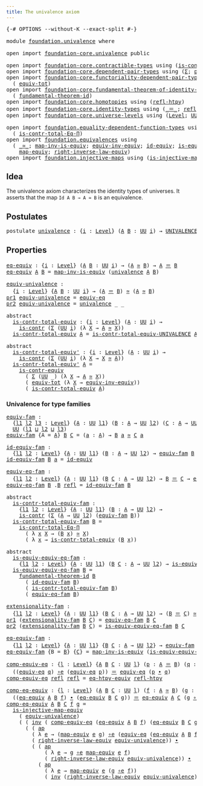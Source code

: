 ```yaml
---
title: The univalence axiom
---
```


<pre class="Agda"><a id="46" class="Symbol">{-#</a> <a id="50" class="Keyword">OPTIONS</a> <a id="58" class="Pragma">--without-K</a> <a id="70" class="Pragma">--exact-split</a> <a id="84" class="Symbol">#-}</a>

<a id="89" class="Keyword">module</a> <a id="96" href="foundation.univalence.html" class="Module">foundation.univalence</a> <a id="118" class="Keyword">where</a>

<a id="125" class="Keyword">open</a> <a id="130" class="Keyword">import</a> <a id="137" href="foundation-core.univalence.html" class="Module">foundation-core.univalence</a> <a id="164" class="Keyword">public</a>

<a id="172" class="Keyword">open</a> <a id="177" class="Keyword">import</a> <a id="184" href="foundation-core.contractible-types.html" class="Module">foundation-core.contractible-types</a> <a id="219" class="Keyword">using</a> <a id="225" class="Symbol">(</a><a id="226" href="foundation-core.contractible-types.html#1006" class="Function">is-contr</a><a id="234" class="Symbol">;</a> <a id="236" href="foundation-core.contractible-types.html#3304" class="Function">is-contr-equiv</a><a id="250" class="Symbol">)</a>
<a id="252" class="Keyword">open</a> <a id="257" class="Keyword">import</a> <a id="264" href="foundation-core.dependent-pair-types.html" class="Module">foundation-core.dependent-pair-types</a> <a id="301" class="Keyword">using</a> <a id="307" class="Symbol">(</a><a id="308" href="foundation-core.dependent-pair-types.html#515" class="Record">Σ</a><a id="309" class="Symbol">;</a> <a id="311" href="foundation-core.dependent-pair-types.html#588" class="InductiveConstructor">pair</a><a id="315" class="Symbol">;</a> <a id="317" href="foundation-core.dependent-pair-types.html#605" class="Field">pr1</a><a id="320" class="Symbol">;</a> <a id="322" href="foundation-core.dependent-pair-types.html#617" class="Field">pr2</a><a id="325" class="Symbol">)</a>
<a id="327" class="Keyword">open</a> <a id="332" class="Keyword">import</a> <a id="339" href="foundation-core.functoriality-dependent-pair-types.html" class="Module">foundation-core.functoriality-dependent-pair-types</a> <a id="390" class="Keyword">using</a>
  <a id="398" class="Symbol">(</a> <a id="400" href="foundation-core.functoriality-dependent-pair-types.html#6817" class="Function">equiv-tot</a><a id="409" class="Symbol">)</a>
<a id="411" class="Keyword">open</a> <a id="416" class="Keyword">import</a> <a id="423" href="foundation-core.fundamental-theorem-of-identity-types.html" class="Module">foundation-core.fundamental-theorem-of-identity-types</a> <a id="477" class="Keyword">using</a>
  <a id="485" class="Symbol">(</a> <a id="487" href="foundation-core.fundamental-theorem-of-identity-types.html#1904" class="Function">fundamental-theorem-id</a><a id="509" class="Symbol">)</a>
<a id="511" class="Keyword">open</a> <a id="516" class="Keyword">import</a> <a id="523" href="foundation-core.homotopies.html" class="Module">foundation-core.homotopies</a> <a id="550" class="Keyword">using</a> <a id="556" class="Symbol">(</a><a id="557" href="foundation-core.homotopies.html#741" class="Function">refl-htpy</a><a id="566" class="Symbol">)</a>
<a id="568" class="Keyword">open</a> <a id="573" class="Keyword">import</a> <a id="580" href="foundation-core.identity-types.html" class="Module">foundation-core.identity-types</a> <a id="611" class="Keyword">using</a> <a id="617" class="Symbol">(</a><a id="618" href="foundation-core.identity-types.html#1865" class="Function Operator">_＝_</a><a id="621" class="Symbol">;</a> <a id="623" href="foundation-core.identity-types.html#1820" class="InductiveConstructor">refl</a><a id="627" class="Symbol">;</a> <a id="629" href="foundation-core.identity-types.html#2425" class="Function Operator">_∙_</a><a id="632" class="Symbol">;</a> <a id="634" href="foundation-core.identity-types.html#2729" class="Function">inv</a><a id="637" class="Symbol">;</a> <a id="639" href="foundation-core.identity-types.html#4003" class="Function">ap</a><a id="641" class="Symbol">)</a>
<a id="643" class="Keyword">open</a> <a id="648" class="Keyword">import</a> <a id="655" href="foundation-core.universe-levels.html" class="Module">foundation-core.universe-levels</a> <a id="687" class="Keyword">using</a> <a id="693" class="Symbol">(</a><a id="694" href="Agda.Primitive.html#597" class="Postulate">Level</a><a id="699" class="Symbol">;</a> <a id="701" href="foundation-core.universe-levels.html#235" class="Primitive">UU</a><a id="703" class="Symbol">;</a> <a id="705" href="Agda.Primitive.html#810" class="Primitive Operator">_⊔_</a><a id="708" class="Symbol">)</a>

<a id="711" class="Keyword">open</a> <a id="716" class="Keyword">import</a> <a id="723" href="foundation.equality-dependent-function-types.html" class="Module">foundation.equality-dependent-function-types</a> <a id="768" class="Keyword">using</a>
  <a id="776" class="Symbol">(</a> <a id="778" href="foundation.equality-dependent-function-types.html#1026" class="Function">is-contr-total-Eq-Π</a><a id="797" class="Symbol">)</a>
<a id="799" class="Keyword">open</a> <a id="804" class="Keyword">import</a> <a id="811" href="foundation.equivalences.html" class="Module">foundation.equivalences</a> <a id="835" class="Keyword">using</a>
  <a id="843" class="Symbol">(</a> <a id="845" href="foundation-core.equivalences.html#1621" class="Function Operator">_≃_</a><a id="848" class="Symbol">;</a> <a id="850" href="foundation-core.equivalences.html#4187" class="Function">map-inv-is-equiv</a><a id="866" class="Symbol">;</a> <a id="868" href="foundation.equivalences.html#15928" class="Function">equiv-inv-equiv</a><a id="883" class="Symbol">;</a> <a id="885" href="foundation-core.equivalences.html#2494" class="Function">id-equiv</a><a id="893" class="Symbol">;</a> <a id="895" href="foundation-core.equivalences.html#1556" class="Function">is-equiv</a><a id="903" class="Symbol">;</a> <a id="905" href="foundation-core.equivalences.html#7869" class="Function Operator">_∘e_</a><a id="909" class="Symbol">;</a> <a id="911" href="foundation.equivalences.html#13421" class="Function">eq-htpy-equiv</a><a id="924" class="Symbol">;</a>
    <a id="930" href="foundation-core.equivalences.html#1821" class="Function">map-equiv</a><a id="939" class="Symbol">;</a> <a id="941" href="foundation.equivalences.html#15366" class="Function">right-inverse-law-equiv</a><a id="964" class="Symbol">)</a>
<a id="966" class="Keyword">open</a> <a id="971" class="Keyword">import</a> <a id="978" href="foundation.injective-maps.html" class="Module">foundation.injective-maps</a> <a id="1004" class="Keyword">using</a> <a id="1010" class="Symbol">(</a><a id="1011" href="foundation.injective-maps.html#2997" class="Function">is-injective-map-equiv</a><a id="1033" class="Symbol">)</a>
</pre>
## Idea

The univalence axiom characterizes the identity types of universes. It asserts that the map `Id A B → A ≃ B` is an equivalence.

## Postulates

<pre class="Agda"><a id="1201" class="Keyword">postulate</a> <a id="univalence"></a><a id="1211" href="foundation.univalence.html#1211" class="Postulate">univalence</a> <a id="1222" class="Symbol">:</a> <a id="1224" class="Symbol">{</a><a id="1225" href="foundation.univalence.html#1225" class="Bound">i</a> <a id="1227" class="Symbol">:</a> <a id="1229" href="Agda.Primitive.html#597" class="Postulate">Level</a><a id="1234" class="Symbol">}</a> <a id="1236" class="Symbol">(</a><a id="1237" href="foundation.univalence.html#1237" class="Bound">A</a> <a id="1239" href="foundation.univalence.html#1239" class="Bound">B</a> <a id="1241" class="Symbol">:</a> <a id="1243" href="foundation-core.universe-levels.html#235" class="Primitive">UU</a> <a id="1246" href="foundation.univalence.html#1225" class="Bound">i</a><a id="1247" class="Symbol">)</a> <a id="1249" class="Symbol">→</a> <a id="1251" href="foundation-core.univalence.html#935" class="Function">UNIVALENCE</a> <a id="1262" href="foundation.univalence.html#1237" class="Bound">A</a> <a id="1264" href="foundation.univalence.html#1239" class="Bound">B</a>
</pre>
## Properties

<pre class="Agda"><a id="eq-equiv"></a><a id="1294" href="foundation.univalence.html#1294" class="Function">eq-equiv</a> <a id="1303" class="Symbol">:</a> <a id="1305" class="Symbol">{</a><a id="1306" href="foundation.univalence.html#1306" class="Bound">i</a> <a id="1308" class="Symbol">:</a> <a id="1310" href="Agda.Primitive.html#597" class="Postulate">Level</a><a id="1315" class="Symbol">}</a> <a id="1317" class="Symbol">(</a><a id="1318" href="foundation.univalence.html#1318" class="Bound">A</a> <a id="1320" href="foundation.univalence.html#1320" class="Bound">B</a> <a id="1322" class="Symbol">:</a> <a id="1324" href="foundation-core.universe-levels.html#235" class="Primitive">UU</a> <a id="1327" href="foundation.univalence.html#1306" class="Bound">i</a><a id="1328" class="Symbol">)</a> <a id="1330" class="Symbol">→</a> <a id="1332" class="Symbol">(</a><a id="1333" href="foundation.univalence.html#1318" class="Bound">A</a> <a id="1335" href="foundation-core.equivalences.html#1621" class="Function Operator">≃</a> <a id="1337" href="foundation.univalence.html#1320" class="Bound">B</a><a id="1338" class="Symbol">)</a> <a id="1340" class="Symbol">→</a> <a id="1342" href="foundation.univalence.html#1318" class="Bound">A</a> <a id="1344" href="foundation-core.identity-types.html#1865" class="Function Operator">＝</a> <a id="1346" href="foundation.univalence.html#1320" class="Bound">B</a>
<a id="1348" href="foundation.univalence.html#1294" class="Function">eq-equiv</a> <a id="1357" href="foundation.univalence.html#1357" class="Bound">A</a> <a id="1359" href="foundation.univalence.html#1359" class="Bound">B</a> <a id="1361" class="Symbol">=</a> <a id="1363" href="foundation-core.equivalences.html#4187" class="Function">map-inv-is-equiv</a> <a id="1380" class="Symbol">(</a><a id="1381" href="foundation.univalence.html#1211" class="Postulate">univalence</a> <a id="1392" href="foundation.univalence.html#1357" class="Bound">A</a> <a id="1394" href="foundation.univalence.html#1359" class="Bound">B</a><a id="1395" class="Symbol">)</a>

<a id="equiv-univalence"></a><a id="1398" href="foundation.univalence.html#1398" class="Function">equiv-univalence</a> <a id="1415" class="Symbol">:</a>
  <a id="1419" class="Symbol">{</a><a id="1420" href="foundation.univalence.html#1420" class="Bound">i</a> <a id="1422" class="Symbol">:</a> <a id="1424" href="Agda.Primitive.html#597" class="Postulate">Level</a><a id="1429" class="Symbol">}</a> <a id="1431" class="Symbol">{</a><a id="1432" href="foundation.univalence.html#1432" class="Bound">A</a> <a id="1434" href="foundation.univalence.html#1434" class="Bound">B</a> <a id="1436" class="Symbol">:</a> <a id="1438" href="foundation-core.universe-levels.html#235" class="Primitive">UU</a> <a id="1441" href="foundation.univalence.html#1420" class="Bound">i</a><a id="1442" class="Symbol">}</a> <a id="1444" class="Symbol">→</a> <a id="1446" class="Symbol">(</a><a id="1447" href="foundation.univalence.html#1432" class="Bound">A</a> <a id="1449" href="foundation-core.identity-types.html#1865" class="Function Operator">＝</a> <a id="1451" href="foundation.univalence.html#1434" class="Bound">B</a><a id="1452" class="Symbol">)</a> <a id="1454" href="foundation-core.equivalences.html#1621" class="Function Operator">≃</a> <a id="1456" class="Symbol">(</a><a id="1457" href="foundation.univalence.html#1432" class="Bound">A</a> <a id="1459" href="foundation-core.equivalences.html#1621" class="Function Operator">≃</a> <a id="1461" href="foundation.univalence.html#1434" class="Bound">B</a><a id="1462" class="Symbol">)</a>
<a id="1464" href="foundation-core.dependent-pair-types.html#605" class="Field">pr1</a> <a id="1468" href="foundation.univalence.html#1398" class="Function">equiv-univalence</a> <a id="1485" class="Symbol">=</a> <a id="1487" href="foundation-core.univalence.html#846" class="Function">equiv-eq</a>
<a id="1496" href="foundation-core.dependent-pair-types.html#617" class="Field">pr2</a> <a id="1500" href="foundation.univalence.html#1398" class="Function">equiv-univalence</a> <a id="1517" class="Symbol">=</a> <a id="1519" href="foundation.univalence.html#1211" class="Postulate">univalence</a> <a id="1530" class="Symbol">_</a> <a id="1532" class="Symbol">_</a>

<a id="1535" class="Keyword">abstract</a>
  <a id="is-contr-total-equiv"></a><a id="1546" href="foundation.univalence.html#1546" class="Function">is-contr-total-equiv</a> <a id="1567" class="Symbol">:</a> <a id="1569" class="Symbol">{</a><a id="1570" href="foundation.univalence.html#1570" class="Bound">i</a> <a id="1572" class="Symbol">:</a> <a id="1574" href="Agda.Primitive.html#597" class="Postulate">Level</a><a id="1579" class="Symbol">}</a> <a id="1581" class="Symbol">(</a><a id="1582" href="foundation.univalence.html#1582" class="Bound">A</a> <a id="1584" class="Symbol">:</a> <a id="1586" href="foundation-core.universe-levels.html#235" class="Primitive">UU</a> <a id="1589" href="foundation.univalence.html#1570" class="Bound">i</a><a id="1590" class="Symbol">)</a> <a id="1592" class="Symbol">→</a>
    <a id="1598" href="foundation-core.contractible-types.html#1006" class="Function">is-contr</a> <a id="1607" class="Symbol">(</a><a id="1608" href="foundation-core.dependent-pair-types.html#515" class="Record">Σ</a> <a id="1610" class="Symbol">(</a><a id="1611" href="foundation-core.universe-levels.html#235" class="Primitive">UU</a> <a id="1614" href="foundation.univalence.html#1570" class="Bound">i</a><a id="1615" class="Symbol">)</a> <a id="1617" class="Symbol">(λ</a> <a id="1620" href="foundation.univalence.html#1620" class="Bound">X</a> <a id="1622" class="Symbol">→</a> <a id="1624" href="foundation.univalence.html#1582" class="Bound">A</a> <a id="1626" href="foundation-core.equivalences.html#1621" class="Function Operator">≃</a> <a id="1628" href="foundation.univalence.html#1620" class="Bound">X</a><a id="1629" class="Symbol">))</a>
  <a id="1634" href="foundation.univalence.html#1546" class="Function">is-contr-total-equiv</a> <a id="1655" href="foundation.univalence.html#1655" class="Bound">A</a> <a id="1657" class="Symbol">=</a> <a id="1659" href="foundation-core.univalence.html#1166" class="Function">is-contr-total-equiv-UNIVALENCE</a> <a id="1691" href="foundation.univalence.html#1655" class="Bound">A</a> <a id="1693" class="Symbol">(</a><a id="1694" href="foundation.univalence.html#1211" class="Postulate">univalence</a> <a id="1705" href="foundation.univalence.html#1655" class="Bound">A</a><a id="1706" class="Symbol">)</a>

<a id="1709" class="Keyword">abstract</a>
  <a id="is-contr-total-equiv&#39;"></a><a id="1720" href="foundation.univalence.html#1720" class="Function">is-contr-total-equiv&#39;</a> <a id="1742" class="Symbol">:</a> <a id="1744" class="Symbol">{</a><a id="1745" href="foundation.univalence.html#1745" class="Bound">i</a> <a id="1747" class="Symbol">:</a> <a id="1749" href="Agda.Primitive.html#597" class="Postulate">Level</a><a id="1754" class="Symbol">}</a> <a id="1756" class="Symbol">(</a><a id="1757" href="foundation.univalence.html#1757" class="Bound">A</a> <a id="1759" class="Symbol">:</a> <a id="1761" href="foundation-core.universe-levels.html#235" class="Primitive">UU</a> <a id="1764" href="foundation.univalence.html#1745" class="Bound">i</a><a id="1765" class="Symbol">)</a> <a id="1767" class="Symbol">→</a>
    <a id="1773" href="foundation-core.contractible-types.html#1006" class="Function">is-contr</a> <a id="1782" class="Symbol">(</a><a id="1783" href="foundation-core.dependent-pair-types.html#515" class="Record">Σ</a> <a id="1785" class="Symbol">(</a><a id="1786" href="foundation-core.universe-levels.html#235" class="Primitive">UU</a> <a id="1789" href="foundation.univalence.html#1745" class="Bound">i</a><a id="1790" class="Symbol">)</a> <a id="1792" class="Symbol">(λ</a> <a id="1795" href="foundation.univalence.html#1795" class="Bound">X</a> <a id="1797" class="Symbol">→</a> <a id="1799" href="foundation.univalence.html#1795" class="Bound">X</a> <a id="1801" href="foundation-core.equivalences.html#1621" class="Function Operator">≃</a> <a id="1803" href="foundation.univalence.html#1757" class="Bound">A</a><a id="1804" class="Symbol">))</a>
  <a id="1809" href="foundation.univalence.html#1720" class="Function">is-contr-total-equiv&#39;</a> <a id="1831" href="foundation.univalence.html#1831" class="Bound">A</a> <a id="1833" class="Symbol">=</a>
    <a id="1839" href="foundation-core.contractible-types.html#3304" class="Function">is-contr-equiv</a>
      <a id="1860" class="Symbol">(</a> <a id="1862" href="foundation-core.dependent-pair-types.html#515" class="Record">Σ</a> <a id="1864" class="Symbol">(</a><a id="1865" href="foundation-core.universe-levels.html#235" class="Primitive">UU</a> <a id="1868" class="Symbol">_)</a> <a id="1871" class="Symbol">(λ</a> <a id="1874" href="foundation.univalence.html#1874" class="Bound">X</a> <a id="1876" class="Symbol">→</a> <a id="1878" href="foundation.univalence.html#1831" class="Bound">A</a> <a id="1880" href="foundation-core.equivalences.html#1621" class="Function Operator">≃</a> <a id="1882" href="foundation.univalence.html#1874" class="Bound">X</a><a id="1883" class="Symbol">))</a>
      <a id="1892" class="Symbol">(</a> <a id="1894" href="foundation-core.functoriality-dependent-pair-types.html#6817" class="Function">equiv-tot</a> <a id="1904" class="Symbol">(λ</a> <a id="1907" href="foundation.univalence.html#1907" class="Bound">X</a> <a id="1909" class="Symbol">→</a> <a id="1911" href="foundation.equivalences.html#15928" class="Function">equiv-inv-equiv</a><a id="1926" class="Symbol">))</a>
      <a id="1935" class="Symbol">(</a> <a id="1937" href="foundation.univalence.html#1546" class="Function">is-contr-total-equiv</a> <a id="1958" href="foundation.univalence.html#1831" class="Bound">A</a><a id="1959" class="Symbol">)</a>
</pre>
### Univalence for type families

<pre class="Agda"><a id="equiv-fam"></a><a id="2008" href="foundation.univalence.html#2008" class="Function">equiv-fam</a> <a id="2018" class="Symbol">:</a>
  <a id="2022" class="Symbol">{</a><a id="2023" href="foundation.univalence.html#2023" class="Bound">l1</a> <a id="2026" href="foundation.univalence.html#2026" class="Bound">l2</a> <a id="2029" href="foundation.univalence.html#2029" class="Bound">l3</a> <a id="2032" class="Symbol">:</a> <a id="2034" href="Agda.Primitive.html#597" class="Postulate">Level</a><a id="2039" class="Symbol">}</a> <a id="2041" class="Symbol">{</a><a id="2042" href="foundation.univalence.html#2042" class="Bound">A</a> <a id="2044" class="Symbol">:</a> <a id="2046" href="foundation-core.universe-levels.html#235" class="Primitive">UU</a> <a id="2049" href="foundation.univalence.html#2023" class="Bound">l1</a><a id="2051" class="Symbol">}</a> <a id="2053" class="Symbol">(</a><a id="2054" href="foundation.univalence.html#2054" class="Bound">B</a> <a id="2056" class="Symbol">:</a> <a id="2058" href="foundation.univalence.html#2042" class="Bound">A</a> <a id="2060" class="Symbol">→</a> <a id="2062" href="foundation-core.universe-levels.html#235" class="Primitive">UU</a> <a id="2065" href="foundation.univalence.html#2026" class="Bound">l2</a><a id="2067" class="Symbol">)</a> <a id="2069" class="Symbol">(</a><a id="2070" href="foundation.univalence.html#2070" class="Bound">C</a> <a id="2072" class="Symbol">:</a> <a id="2074" href="foundation.univalence.html#2042" class="Bound">A</a> <a id="2076" class="Symbol">→</a> <a id="2078" href="foundation-core.universe-levels.html#235" class="Primitive">UU</a> <a id="2081" href="foundation.univalence.html#2029" class="Bound">l3</a><a id="2083" class="Symbol">)</a> <a id="2085" class="Symbol">→</a>
  <a id="2089" href="foundation-core.universe-levels.html#235" class="Primitive">UU</a> <a id="2092" class="Symbol">(</a><a id="2093" href="foundation.univalence.html#2023" class="Bound">l1</a> <a id="2096" href="Agda.Primitive.html#810" class="Primitive Operator">⊔</a> <a id="2098" href="foundation.univalence.html#2026" class="Bound">l2</a> <a id="2101" href="Agda.Primitive.html#810" class="Primitive Operator">⊔</a> <a id="2103" href="foundation.univalence.html#2029" class="Bound">l3</a><a id="2105" class="Symbol">)</a>
<a id="2107" href="foundation.univalence.html#2008" class="Function">equiv-fam</a> <a id="2117" class="Symbol">{</a><a id="2118" class="Argument">A</a> <a id="2120" class="Symbol">=</a> <a id="2122" href="foundation.univalence.html#2122" class="Bound">A</a><a id="2123" class="Symbol">}</a> <a id="2125" href="foundation.univalence.html#2125" class="Bound">B</a> <a id="2127" href="foundation.univalence.html#2127" class="Bound">C</a> <a id="2129" class="Symbol">=</a> <a id="2131" class="Symbol">(</a><a id="2132" href="foundation.univalence.html#2132" class="Bound">a</a> <a id="2134" class="Symbol">:</a> <a id="2136" href="foundation.univalence.html#2122" class="Bound">A</a><a id="2137" class="Symbol">)</a> <a id="2139" class="Symbol">→</a> <a id="2141" href="foundation.univalence.html#2125" class="Bound">B</a> <a id="2143" href="foundation.univalence.html#2132" class="Bound">a</a> <a id="2145" href="foundation-core.equivalences.html#1621" class="Function Operator">≃</a> <a id="2147" href="foundation.univalence.html#2127" class="Bound">C</a> <a id="2149" href="foundation.univalence.html#2132" class="Bound">a</a>

<a id="id-equiv-fam"></a><a id="2152" href="foundation.univalence.html#2152" class="Function">id-equiv-fam</a> <a id="2165" class="Symbol">:</a>
  <a id="2169" class="Symbol">{</a><a id="2170" href="foundation.univalence.html#2170" class="Bound">l1</a> <a id="2173" href="foundation.univalence.html#2173" class="Bound">l2</a> <a id="2176" class="Symbol">:</a> <a id="2178" href="Agda.Primitive.html#597" class="Postulate">Level</a><a id="2183" class="Symbol">}</a> <a id="2185" class="Symbol">{</a><a id="2186" href="foundation.univalence.html#2186" class="Bound">A</a> <a id="2188" class="Symbol">:</a> <a id="2190" href="foundation-core.universe-levels.html#235" class="Primitive">UU</a> <a id="2193" href="foundation.univalence.html#2170" class="Bound">l1</a><a id="2195" class="Symbol">}</a> <a id="2197" class="Symbol">(</a><a id="2198" href="foundation.univalence.html#2198" class="Bound">B</a> <a id="2200" class="Symbol">:</a> <a id="2202" href="foundation.univalence.html#2186" class="Bound">A</a> <a id="2204" class="Symbol">→</a> <a id="2206" href="foundation-core.universe-levels.html#235" class="Primitive">UU</a> <a id="2209" href="foundation.univalence.html#2173" class="Bound">l2</a><a id="2211" class="Symbol">)</a> <a id="2213" class="Symbol">→</a> <a id="2215" href="foundation.univalence.html#2008" class="Function">equiv-fam</a> <a id="2225" href="foundation.univalence.html#2198" class="Bound">B</a> <a id="2227" href="foundation.univalence.html#2198" class="Bound">B</a>
<a id="2229" href="foundation.univalence.html#2152" class="Function">id-equiv-fam</a> <a id="2242" href="foundation.univalence.html#2242" class="Bound">B</a> <a id="2244" href="foundation.univalence.html#2244" class="Bound">a</a> <a id="2246" class="Symbol">=</a> <a id="2248" href="foundation-core.equivalences.html#2494" class="Function">id-equiv</a>

<a id="equiv-eq-fam"></a><a id="2258" href="foundation.univalence.html#2258" class="Function">equiv-eq-fam</a> <a id="2271" class="Symbol">:</a>
  <a id="2275" class="Symbol">{</a><a id="2276" href="foundation.univalence.html#2276" class="Bound">l1</a> <a id="2279" href="foundation.univalence.html#2279" class="Bound">l2</a> <a id="2282" class="Symbol">:</a> <a id="2284" href="Agda.Primitive.html#597" class="Postulate">Level</a><a id="2289" class="Symbol">}</a> <a id="2291" class="Symbol">{</a><a id="2292" href="foundation.univalence.html#2292" class="Bound">A</a> <a id="2294" class="Symbol">:</a> <a id="2296" href="foundation-core.universe-levels.html#235" class="Primitive">UU</a> <a id="2299" href="foundation.univalence.html#2276" class="Bound">l1</a><a id="2301" class="Symbol">}</a> <a id="2303" class="Symbol">(</a><a id="2304" href="foundation.univalence.html#2304" class="Bound">B</a> <a id="2306" href="foundation.univalence.html#2306" class="Bound">C</a> <a id="2308" class="Symbol">:</a> <a id="2310" href="foundation.univalence.html#2292" class="Bound">A</a> <a id="2312" class="Symbol">→</a> <a id="2314" href="foundation-core.universe-levels.html#235" class="Primitive">UU</a> <a id="2317" href="foundation.univalence.html#2279" class="Bound">l2</a><a id="2319" class="Symbol">)</a> <a id="2321" class="Symbol">→</a> <a id="2323" href="foundation.univalence.html#2304" class="Bound">B</a> <a id="2325" href="foundation-core.identity-types.html#1865" class="Function Operator">＝</a> <a id="2327" href="foundation.univalence.html#2306" class="Bound">C</a> <a id="2329" class="Symbol">→</a> <a id="2331" href="foundation.univalence.html#2008" class="Function">equiv-fam</a> <a id="2341" href="foundation.univalence.html#2304" class="Bound">B</a> <a id="2343" href="foundation.univalence.html#2306" class="Bound">C</a>
<a id="2345" href="foundation.univalence.html#2258" class="Function">equiv-eq-fam</a> <a id="2358" href="foundation.univalence.html#2358" class="Bound">B</a> <a id="2360" class="DottedPattern Symbol">.</a><a id="2361" href="foundation.univalence.html#2358" class="DottedPattern Bound">B</a> <a id="2363" href="foundation-core.identity-types.html#1820" class="InductiveConstructor">refl</a> <a id="2368" class="Symbol">=</a> <a id="2370" href="foundation.univalence.html#2152" class="Function">id-equiv-fam</a> <a id="2383" href="foundation.univalence.html#2358" class="Bound">B</a>

<a id="2386" class="Keyword">abstract</a>
  <a id="is-contr-total-equiv-fam"></a><a id="2397" href="foundation.univalence.html#2397" class="Function">is-contr-total-equiv-fam</a> <a id="2422" class="Symbol">:</a>
    <a id="2428" class="Symbol">{</a><a id="2429" href="foundation.univalence.html#2429" class="Bound">l1</a> <a id="2432" href="foundation.univalence.html#2432" class="Bound">l2</a> <a id="2435" class="Symbol">:</a> <a id="2437" href="Agda.Primitive.html#597" class="Postulate">Level</a><a id="2442" class="Symbol">}</a> <a id="2444" class="Symbol">{</a><a id="2445" href="foundation.univalence.html#2445" class="Bound">A</a> <a id="2447" class="Symbol">:</a> <a id="2449" href="foundation-core.universe-levels.html#235" class="Primitive">UU</a> <a id="2452" href="foundation.univalence.html#2429" class="Bound">l1</a><a id="2454" class="Symbol">}</a> <a id="2456" class="Symbol">(</a><a id="2457" href="foundation.univalence.html#2457" class="Bound">B</a> <a id="2459" class="Symbol">:</a> <a id="2461" href="foundation.univalence.html#2445" class="Bound">A</a> <a id="2463" class="Symbol">→</a> <a id="2465" href="foundation-core.universe-levels.html#235" class="Primitive">UU</a> <a id="2468" href="foundation.univalence.html#2432" class="Bound">l2</a><a id="2470" class="Symbol">)</a> <a id="2472" class="Symbol">→</a>
    <a id="2478" href="foundation-core.contractible-types.html#1006" class="Function">is-contr</a> <a id="2487" class="Symbol">(</a><a id="2488" href="foundation-core.dependent-pair-types.html#515" class="Record">Σ</a> <a id="2490" class="Symbol">(</a><a id="2491" href="foundation.univalence.html#2445" class="Bound">A</a> <a id="2493" class="Symbol">→</a> <a id="2495" href="foundation-core.universe-levels.html#235" class="Primitive">UU</a> <a id="2498" href="foundation.univalence.html#2432" class="Bound">l2</a><a id="2500" class="Symbol">)</a> <a id="2502" class="Symbol">(</a><a id="2503" href="foundation.univalence.html#2008" class="Function">equiv-fam</a> <a id="2513" href="foundation.univalence.html#2457" class="Bound">B</a><a id="2514" class="Symbol">))</a>
  <a id="2519" href="foundation.univalence.html#2397" class="Function">is-contr-total-equiv-fam</a> <a id="2544" href="foundation.univalence.html#2544" class="Bound">B</a> <a id="2546" class="Symbol">=</a>
    <a id="2552" href="foundation.equality-dependent-function-types.html#1026" class="Function">is-contr-total-Eq-Π</a>
      <a id="2578" class="Symbol">(</a> <a id="2580" class="Symbol">λ</a> <a id="2582" href="foundation.univalence.html#2582" class="Bound">x</a> <a id="2584" href="foundation.univalence.html#2584" class="Bound">X</a> <a id="2586" class="Symbol">→</a> <a id="2588" class="Symbol">(</a><a id="2589" href="foundation.univalence.html#2544" class="Bound">B</a> <a id="2591" href="foundation.univalence.html#2582" class="Bound">x</a><a id="2592" class="Symbol">)</a> <a id="2594" href="foundation-core.equivalences.html#1621" class="Function Operator">≃</a> <a id="2596" href="foundation.univalence.html#2584" class="Bound">X</a><a id="2597" class="Symbol">)</a>
      <a id="2605" class="Symbol">(</a> <a id="2607" class="Symbol">λ</a> <a id="2609" href="foundation.univalence.html#2609" class="Bound">x</a> <a id="2611" class="Symbol">→</a> <a id="2613" href="foundation.univalence.html#1546" class="Function">is-contr-total-equiv</a> <a id="2634" class="Symbol">(</a><a id="2635" href="foundation.univalence.html#2544" class="Bound">B</a> <a id="2637" href="foundation.univalence.html#2609" class="Bound">x</a><a id="2638" class="Symbol">))</a>

<a id="2642" class="Keyword">abstract</a>
  <a id="is-equiv-equiv-eq-fam"></a><a id="2653" href="foundation.univalence.html#2653" class="Function">is-equiv-equiv-eq-fam</a> <a id="2675" class="Symbol">:</a>
    <a id="2681" class="Symbol">{</a><a id="2682" href="foundation.univalence.html#2682" class="Bound">l1</a> <a id="2685" href="foundation.univalence.html#2685" class="Bound">l2</a> <a id="2688" class="Symbol">:</a> <a id="2690" href="Agda.Primitive.html#597" class="Postulate">Level</a><a id="2695" class="Symbol">}</a> <a id="2697" class="Symbol">{</a><a id="2698" href="foundation.univalence.html#2698" class="Bound">A</a> <a id="2700" class="Symbol">:</a> <a id="2702" href="foundation-core.universe-levels.html#235" class="Primitive">UU</a> <a id="2705" href="foundation.univalence.html#2682" class="Bound">l1</a><a id="2707" class="Symbol">}</a> <a id="2709" class="Symbol">(</a><a id="2710" href="foundation.univalence.html#2710" class="Bound">B</a> <a id="2712" href="foundation.univalence.html#2712" class="Bound">C</a> <a id="2714" class="Symbol">:</a> <a id="2716" href="foundation.univalence.html#2698" class="Bound">A</a> <a id="2718" class="Symbol">→</a> <a id="2720" href="foundation-core.universe-levels.html#235" class="Primitive">UU</a> <a id="2723" href="foundation.univalence.html#2685" class="Bound">l2</a><a id="2725" class="Symbol">)</a> <a id="2727" class="Symbol">→</a> <a id="2729" href="foundation-core.equivalences.html#1556" class="Function">is-equiv</a> <a id="2738" class="Symbol">(</a><a id="2739" href="foundation.univalence.html#2258" class="Function">equiv-eq-fam</a> <a id="2752" href="foundation.univalence.html#2710" class="Bound">B</a> <a id="2754" href="foundation.univalence.html#2712" class="Bound">C</a><a id="2755" class="Symbol">)</a>
  <a id="2759" href="foundation.univalence.html#2653" class="Function">is-equiv-equiv-eq-fam</a> <a id="2781" href="foundation.univalence.html#2781" class="Bound">B</a> <a id="2783" class="Symbol">=</a>
    <a id="2789" href="foundation-core.fundamental-theorem-of-identity-types.html#1904" class="Function">fundamental-theorem-id</a> <a id="2812" href="foundation.univalence.html#2781" class="Bound">B</a>
      <a id="2820" class="Symbol">(</a> <a id="2822" href="foundation.univalence.html#2152" class="Function">id-equiv-fam</a> <a id="2835" href="foundation.univalence.html#2781" class="Bound">B</a><a id="2836" class="Symbol">)</a>
      <a id="2844" class="Symbol">(</a> <a id="2846" href="foundation.univalence.html#2397" class="Function">is-contr-total-equiv-fam</a> <a id="2871" href="foundation.univalence.html#2781" class="Bound">B</a><a id="2872" class="Symbol">)</a>
      <a id="2880" class="Symbol">(</a> <a id="2882" href="foundation.univalence.html#2258" class="Function">equiv-eq-fam</a> <a id="2895" href="foundation.univalence.html#2781" class="Bound">B</a><a id="2896" class="Symbol">)</a>

<a id="extensionality-fam"></a><a id="2899" href="foundation.univalence.html#2899" class="Function">extensionality-fam</a> <a id="2918" class="Symbol">:</a>
  <a id="2922" class="Symbol">{</a><a id="2923" href="foundation.univalence.html#2923" class="Bound">l1</a> <a id="2926" href="foundation.univalence.html#2926" class="Bound">l2</a> <a id="2929" class="Symbol">:</a> <a id="2931" href="Agda.Primitive.html#597" class="Postulate">Level</a><a id="2936" class="Symbol">}</a> <a id="2938" class="Symbol">{</a><a id="2939" href="foundation.univalence.html#2939" class="Bound">A</a> <a id="2941" class="Symbol">:</a> <a id="2943" href="foundation-core.universe-levels.html#235" class="Primitive">UU</a> <a id="2946" href="foundation.univalence.html#2923" class="Bound">l1</a><a id="2948" class="Symbol">}</a> <a id="2950" class="Symbol">(</a><a id="2951" href="foundation.univalence.html#2951" class="Bound">B</a> <a id="2953" href="foundation.univalence.html#2953" class="Bound">C</a> <a id="2955" class="Symbol">:</a> <a id="2957" href="foundation.univalence.html#2939" class="Bound">A</a> <a id="2959" class="Symbol">→</a> <a id="2961" href="foundation-core.universe-levels.html#235" class="Primitive">UU</a> <a id="2964" href="foundation.univalence.html#2926" class="Bound">l2</a><a id="2966" class="Symbol">)</a> <a id="2968" class="Symbol">→</a> <a id="2970" class="Symbol">(</a><a id="2971" href="foundation.univalence.html#2951" class="Bound">B</a> <a id="2973" href="foundation-core.identity-types.html#1865" class="Function Operator">＝</a> <a id="2975" href="foundation.univalence.html#2953" class="Bound">C</a><a id="2976" class="Symbol">)</a> <a id="2978" href="foundation-core.equivalences.html#1621" class="Function Operator">≃</a> <a id="2980" href="foundation.univalence.html#2008" class="Function">equiv-fam</a> <a id="2990" href="foundation.univalence.html#2951" class="Bound">B</a> <a id="2992" href="foundation.univalence.html#2953" class="Bound">C</a>
<a id="2994" href="foundation-core.dependent-pair-types.html#605" class="Field">pr1</a> <a id="2998" class="Symbol">(</a><a id="2999" href="foundation.univalence.html#2899" class="Function">extensionality-fam</a> <a id="3018" href="foundation.univalence.html#3018" class="Bound">B</a> <a id="3020" href="foundation.univalence.html#3020" class="Bound">C</a><a id="3021" class="Symbol">)</a> <a id="3023" class="Symbol">=</a> <a id="3025" href="foundation.univalence.html#2258" class="Function">equiv-eq-fam</a> <a id="3038" href="foundation.univalence.html#3018" class="Bound">B</a> <a id="3040" href="foundation.univalence.html#3020" class="Bound">C</a>
<a id="3042" href="foundation-core.dependent-pair-types.html#617" class="Field">pr2</a> <a id="3046" class="Symbol">(</a><a id="3047" href="foundation.univalence.html#2899" class="Function">extensionality-fam</a> <a id="3066" href="foundation.univalence.html#3066" class="Bound">B</a> <a id="3068" href="foundation.univalence.html#3068" class="Bound">C</a><a id="3069" class="Symbol">)</a> <a id="3071" class="Symbol">=</a> <a id="3073" href="foundation.univalence.html#2653" class="Function">is-equiv-equiv-eq-fam</a> <a id="3095" href="foundation.univalence.html#3066" class="Bound">B</a> <a id="3097" href="foundation.univalence.html#3068" class="Bound">C</a>

<a id="eq-equiv-fam"></a><a id="3100" href="foundation.univalence.html#3100" class="Function">eq-equiv-fam</a> <a id="3113" class="Symbol">:</a>
  <a id="3117" class="Symbol">{</a><a id="3118" href="foundation.univalence.html#3118" class="Bound">l1</a> <a id="3121" href="foundation.univalence.html#3121" class="Bound">l2</a> <a id="3124" class="Symbol">:</a> <a id="3126" href="Agda.Primitive.html#597" class="Postulate">Level</a><a id="3131" class="Symbol">}</a> <a id="3133" class="Symbol">{</a><a id="3134" href="foundation.univalence.html#3134" class="Bound">A</a> <a id="3136" class="Symbol">:</a> <a id="3138" href="foundation-core.universe-levels.html#235" class="Primitive">UU</a> <a id="3141" href="foundation.univalence.html#3118" class="Bound">l1</a><a id="3143" class="Symbol">}</a> <a id="3145" class="Symbol">{</a><a id="3146" href="foundation.univalence.html#3146" class="Bound">B</a> <a id="3148" href="foundation.univalence.html#3148" class="Bound">C</a> <a id="3150" class="Symbol">:</a> <a id="3152" href="foundation.univalence.html#3134" class="Bound">A</a> <a id="3154" class="Symbol">→</a> <a id="3156" href="foundation-core.universe-levels.html#235" class="Primitive">UU</a> <a id="3159" href="foundation.univalence.html#3121" class="Bound">l2</a><a id="3161" class="Symbol">}</a> <a id="3163" class="Symbol">→</a> <a id="3165" href="foundation.univalence.html#2008" class="Function">equiv-fam</a> <a id="3175" href="foundation.univalence.html#3146" class="Bound">B</a> <a id="3177" href="foundation.univalence.html#3148" class="Bound">C</a> <a id="3179" class="Symbol">→</a> <a id="3181" href="foundation.univalence.html#3146" class="Bound">B</a> <a id="3183" href="foundation-core.identity-types.html#1865" class="Function Operator">＝</a> <a id="3185" href="foundation.univalence.html#3148" class="Bound">C</a>
<a id="3187" href="foundation.univalence.html#3100" class="Function">eq-equiv-fam</a> <a id="3200" class="Symbol">{</a><a id="3201" class="Argument">B</a> <a id="3203" class="Symbol">=</a> <a id="3205" href="foundation.univalence.html#3205" class="Bound">B</a><a id="3206" class="Symbol">}</a> <a id="3208" class="Symbol">{</a><a id="3209" href="foundation.univalence.html#3209" class="Bound">C</a><a id="3210" class="Symbol">}</a> <a id="3212" class="Symbol">=</a> <a id="3214" href="foundation-core.equivalences.html#4187" class="Function">map-inv-is-equiv</a> <a id="3231" class="Symbol">(</a><a id="3232" href="foundation.univalence.html#2653" class="Function">is-equiv-equiv-eq-fam</a> <a id="3254" href="foundation.univalence.html#3205" class="Bound">B</a> <a id="3256" href="foundation.univalence.html#3209" class="Bound">C</a><a id="3257" class="Symbol">)</a>
</pre>
<pre class="Agda"><a id="comp-equiv-eq"></a><a id="3272" href="foundation.univalence.html#3272" class="Function">comp-equiv-eq</a> <a id="3286" class="Symbol">:</a> <a id="3288" class="Symbol">{</a><a id="3289" href="foundation.univalence.html#3289" class="Bound">l</a> <a id="3291" class="Symbol">:</a> <a id="3293" href="Agda.Primitive.html#597" class="Postulate">Level</a><a id="3298" class="Symbol">}</a> <a id="3300" class="Symbol">{</a><a id="3301" href="foundation.univalence.html#3301" class="Bound">A</a> <a id="3303" href="foundation.univalence.html#3303" class="Bound">B</a> <a id="3305" href="foundation.univalence.html#3305" class="Bound">C</a> <a id="3307" class="Symbol">:</a> <a id="3309" href="foundation-core.universe-levels.html#235" class="Primitive">UU</a> <a id="3312" href="foundation.univalence.html#3289" class="Bound">l</a><a id="3313" class="Symbol">}</a> <a id="3315" class="Symbol">(</a><a id="3316" href="foundation.univalence.html#3316" class="Bound">p</a> <a id="3318" class="Symbol">:</a> <a id="3320" href="foundation.univalence.html#3301" class="Bound">A</a> <a id="3322" href="foundation-core.identity-types.html#1865" class="Function Operator">＝</a> <a id="3324" href="foundation.univalence.html#3303" class="Bound">B</a><a id="3325" class="Symbol">)</a> <a id="3327" class="Symbol">(</a><a id="3328" href="foundation.univalence.html#3328" class="Bound">q</a> <a id="3330" class="Symbol">:</a> <a id="3332" href="foundation.univalence.html#3303" class="Bound">B</a> <a id="3334" href="foundation-core.identity-types.html#1865" class="Function Operator">＝</a> <a id="3336" href="foundation.univalence.html#3305" class="Bound">C</a><a id="3337" class="Symbol">)</a> <a id="3339" class="Symbol">→</a>
  <a id="3343" class="Symbol">((</a><a id="3345" href="foundation-core.univalence.html#846" class="Function">equiv-eq</a> <a id="3354" href="foundation.univalence.html#3328" class="Bound">q</a><a id="3355" class="Symbol">)</a> <a id="3357" href="foundation-core.equivalences.html#7869" class="Function Operator">∘e</a> <a id="3360" class="Symbol">(</a><a id="3361" href="foundation-core.univalence.html#846" class="Function">equiv-eq</a> <a id="3370" href="foundation.univalence.html#3316" class="Bound">p</a><a id="3371" class="Symbol">))</a> <a id="3374" href="foundation-core.identity-types.html#1865" class="Function Operator">＝</a> <a id="3376" href="foundation-core.univalence.html#846" class="Function">equiv-eq</a> <a id="3385" class="Symbol">(</a><a id="3386" href="foundation.univalence.html#3316" class="Bound">p</a> <a id="3388" href="foundation-core.identity-types.html#2425" class="Function Operator">∙</a> <a id="3390" href="foundation.univalence.html#3328" class="Bound">q</a><a id="3391" class="Symbol">)</a>
<a id="3393" href="foundation.univalence.html#3272" class="Function">comp-equiv-eq</a> <a id="3407" href="foundation-core.identity-types.html#1820" class="InductiveConstructor">refl</a> <a id="3412" href="foundation-core.identity-types.html#1820" class="InductiveConstructor">refl</a> <a id="3417" class="Symbol">=</a> <a id="3419" href="foundation.equivalences.html#13421" class="Function">eq-htpy-equiv</a> <a id="3433" href="foundation-core.homotopies.html#741" class="Function">refl-htpy</a>

<a id="comp-eq-equiv"></a><a id="3444" href="foundation.univalence.html#3444" class="Function">comp-eq-equiv</a> <a id="3458" class="Symbol">:</a> <a id="3460" class="Symbol">{</a><a id="3461" href="foundation.univalence.html#3461" class="Bound">l</a> <a id="3463" class="Symbol">:</a> <a id="3465" href="Agda.Primitive.html#597" class="Postulate">Level</a><a id="3470" class="Symbol">}</a> <a id="3472" class="Symbol">(</a><a id="3473" href="foundation.univalence.html#3473" class="Bound">A</a> <a id="3475" href="foundation.univalence.html#3475" class="Bound">B</a> <a id="3477" href="foundation.univalence.html#3477" class="Bound">C</a> <a id="3479" class="Symbol">:</a> <a id="3481" href="foundation-core.universe-levels.html#235" class="Primitive">UU</a> <a id="3484" href="foundation.univalence.html#3461" class="Bound">l</a><a id="3485" class="Symbol">)</a> <a id="3487" class="Symbol">(</a><a id="3488" href="foundation.univalence.html#3488" class="Bound">f</a> <a id="3490" class="Symbol">:</a> <a id="3492" href="foundation.univalence.html#3473" class="Bound">A</a> <a id="3494" href="foundation-core.equivalences.html#1621" class="Function Operator">≃</a> <a id="3496" href="foundation.univalence.html#3475" class="Bound">B</a><a id="3497" class="Symbol">)</a> <a id="3499" class="Symbol">(</a><a id="3500" href="foundation.univalence.html#3500" class="Bound">g</a> <a id="3502" class="Symbol">:</a> <a id="3504" href="foundation.univalence.html#3475" class="Bound">B</a> <a id="3506" href="foundation-core.equivalences.html#1621" class="Function Operator">≃</a> <a id="3508" href="foundation.univalence.html#3477" class="Bound">C</a><a id="3509" class="Symbol">)</a> <a id="3511" class="Symbol">→</a>
  <a id="3515" class="Symbol">((</a><a id="3517" href="foundation.univalence.html#1294" class="Function">eq-equiv</a> <a id="3526" href="foundation.univalence.html#3473" class="Bound">A</a> <a id="3528" href="foundation.univalence.html#3475" class="Bound">B</a> <a id="3530" href="foundation.univalence.html#3488" class="Bound">f</a><a id="3531" class="Symbol">)</a> <a id="3533" href="foundation-core.identity-types.html#2425" class="Function Operator">∙</a> <a id="3535" class="Symbol">(</a><a id="3536" href="foundation.univalence.html#1294" class="Function">eq-equiv</a> <a id="3545" href="foundation.univalence.html#3475" class="Bound">B</a> <a id="3547" href="foundation.univalence.html#3477" class="Bound">C</a> <a id="3549" href="foundation.univalence.html#3500" class="Bound">g</a><a id="3550" class="Symbol">))</a> <a id="3553" href="foundation-core.identity-types.html#1865" class="Function Operator">＝</a> <a id="3555" href="foundation.univalence.html#1294" class="Function">eq-equiv</a> <a id="3564" href="foundation.univalence.html#3473" class="Bound">A</a> <a id="3566" href="foundation.univalence.html#3477" class="Bound">C</a> <a id="3568" class="Symbol">(</a><a id="3569" href="foundation.univalence.html#3500" class="Bound">g</a> <a id="3571" href="foundation-core.equivalences.html#7869" class="Function Operator">∘e</a> <a id="3574" href="foundation.univalence.html#3488" class="Bound">f</a><a id="3575" class="Symbol">)</a>
<a id="3577" href="foundation.univalence.html#3444" class="Function">comp-eq-equiv</a> <a id="3591" href="foundation.univalence.html#3591" class="Bound">A</a> <a id="3593" href="foundation.univalence.html#3593" class="Bound">B</a> <a id="3595" href="foundation.univalence.html#3595" class="Bound">C</a> <a id="3597" href="foundation.univalence.html#3597" class="Bound">f</a> <a id="3599" href="foundation.univalence.html#3599" class="Bound">g</a> <a id="3601" class="Symbol">=</a>
  <a id="3605" href="foundation.injective-maps.html#2997" class="Function">is-injective-map-equiv</a>
    <a id="3632" class="Symbol">(</a> <a id="3634" href="foundation.univalence.html#1398" class="Function">equiv-univalence</a><a id="3650" class="Symbol">)</a>
    <a id="3656" class="Symbol">(</a> <a id="3658" class="Symbol">(</a> <a id="3660" href="foundation-core.identity-types.html#2729" class="Function">inv</a> <a id="3664" class="Symbol">(</a> <a id="3666" href="foundation.univalence.html#3272" class="Function">comp-equiv-eq</a> <a id="3680" class="Symbol">(</a><a id="3681" href="foundation.univalence.html#1294" class="Function">eq-equiv</a> <a id="3690" href="foundation.univalence.html#3591" class="Bound">A</a> <a id="3692" href="foundation.univalence.html#3593" class="Bound">B</a> <a id="3694" href="foundation.univalence.html#3597" class="Bound">f</a><a id="3695" class="Symbol">)</a> <a id="3697" class="Symbol">(</a><a id="3698" href="foundation.univalence.html#1294" class="Function">eq-equiv</a> <a id="3707" href="foundation.univalence.html#3593" class="Bound">B</a> <a id="3709" href="foundation.univalence.html#3595" class="Bound">C</a> <a id="3711" href="foundation.univalence.html#3599" class="Bound">g</a><a id="3712" class="Symbol">)))</a> <a id="3716" href="foundation-core.identity-types.html#2425" class="Function Operator">∙</a>
      <a id="3724" class="Symbol">(</a> <a id="3726" class="Symbol">(</a> <a id="3728" href="foundation-core.identity-types.html#4003" class="Function">ap</a>
        <a id="3739" class="Symbol">(</a> <a id="3741" class="Symbol">λ</a> <a id="3743" href="foundation.univalence.html#3743" class="Bound">e</a> <a id="3745" class="Symbol">→</a> <a id="3747" class="Symbol">(</a><a id="3748" href="foundation-core.equivalences.html#1821" class="Function">map-equiv</a> <a id="3758" href="foundation.univalence.html#3743" class="Bound">e</a> <a id="3760" href="foundation.univalence.html#3599" class="Bound">g</a><a id="3761" class="Symbol">)</a> <a id="3763" href="foundation-core.equivalences.html#7869" class="Function Operator">∘e</a> <a id="3766" class="Symbol">(</a><a id="3767" href="foundation-core.univalence.html#846" class="Function">equiv-eq</a> <a id="3776" class="Symbol">(</a><a id="3777" href="foundation.univalence.html#1294" class="Function">eq-equiv</a> <a id="3786" href="foundation.univalence.html#3591" class="Bound">A</a> <a id="3788" href="foundation.univalence.html#3593" class="Bound">B</a> <a id="3790" href="foundation.univalence.html#3597" class="Bound">f</a><a id="3791" class="Symbol">)))</a>
        <a id="3803" class="Symbol">(</a> <a id="3805" href="foundation.equivalences.html#15366" class="Function">right-inverse-law-equiv</a> <a id="3829" href="foundation.univalence.html#1398" class="Function">equiv-univalence</a><a id="3845" class="Symbol">))</a> <a id="3848" href="foundation-core.identity-types.html#2425" class="Function Operator">∙</a>
        <a id="3858" class="Symbol">(</a> <a id="3860" class="Symbol">(</a> <a id="3862" href="foundation-core.identity-types.html#4003" class="Function">ap</a>
            <a id="3877" class="Symbol">(</a> <a id="3879" class="Symbol">λ</a> <a id="3881" href="foundation.univalence.html#3881" class="Bound">e</a> <a id="3883" class="Symbol">→</a> <a id="3885" href="foundation.univalence.html#3599" class="Bound">g</a> <a id="3887" href="foundation-core.equivalences.html#7869" class="Function Operator">∘e</a> <a id="3890" href="foundation-core.equivalences.html#1821" class="Function">map-equiv</a> <a id="3900" href="foundation.univalence.html#3881" class="Bound">e</a> <a id="3902" href="foundation.univalence.html#3597" class="Bound">f</a><a id="3903" class="Symbol">)</a>
            <a id="3917" class="Symbol">(</a> <a id="3919" href="foundation.equivalences.html#15366" class="Function">right-inverse-law-equiv</a> <a id="3943" href="foundation.univalence.html#1398" class="Function">equiv-univalence</a><a id="3959" class="Symbol">))</a> <a id="3962" href="foundation-core.identity-types.html#2425" class="Function Operator">∙</a>
          <a id="3974" class="Symbol">(</a> <a id="3976" href="foundation-core.identity-types.html#4003" class="Function">ap</a>
            <a id="3991" class="Symbol">(</a> <a id="3993" class="Symbol">λ</a> <a id="3995" href="foundation.univalence.html#3995" class="Bound">e</a> <a id="3997" class="Symbol">→</a> <a id="3999" href="foundation-core.equivalences.html#1821" class="Function">map-equiv</a> <a id="4009" href="foundation.univalence.html#3995" class="Bound">e</a> <a id="4011" class="Symbol">(</a><a id="4012" href="foundation.univalence.html#3599" class="Bound">g</a> <a id="4014" href="foundation-core.equivalences.html#7869" class="Function Operator">∘e</a> <a id="4017" href="foundation.univalence.html#3597" class="Bound">f</a><a id="4018" class="Symbol">))</a>
            <a id="4033" class="Symbol">(</a> <a id="4035" href="foundation-core.identity-types.html#2729" class="Function">inv</a> <a id="4039" class="Symbol">(</a><a id="4040" href="foundation.equivalences.html#15366" class="Function">right-inverse-law-equiv</a> <a id="4064" href="foundation.univalence.html#1398" class="Function">equiv-univalence</a><a id="4080" class="Symbol">))))))</a>
</pre>